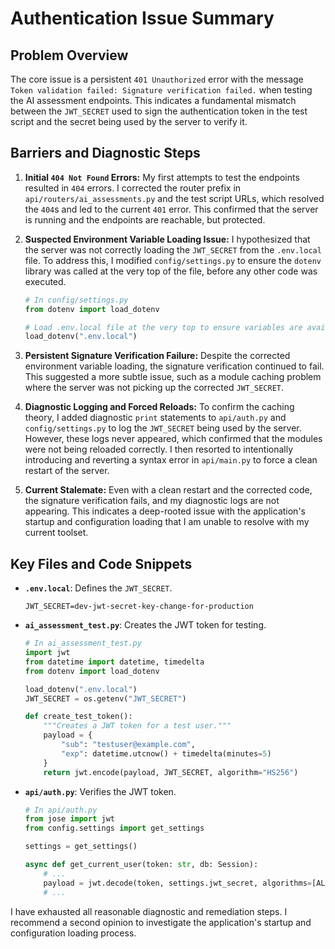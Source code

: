 # Authentication Issue Summary

## Problem Overview

The core issue is a persistent `401 Unauthorized` error with the message `Token validation failed: Signature verification failed.` when testing the AI assessment endpoints. This indicates a fundamental mismatch between the `JWT_SECRET` used to sign the authentication token in the test script and the secret being used by the server to verify it.

## Barriers and Diagnostic Steps

1.  **Initial `404 Not Found` Errors:** My first attempts to test the endpoints resulted in `404` errors. I corrected the router prefix in `api/routers/ai_assessments.py` and the test script URLs, which resolved the `404`s and led to the current `401` error. This confirmed that the server is running and the endpoints are reachable, but protected.

2.  **Suspected Environment Variable Loading Issue:** I hypothesized that the server was not correctly loading the `JWT_SECRET` from the `.env.local` file. To address this, I modified `config/settings.py` to ensure the `dotenv` library was called at the very top of the file, before any other code was executed.

    ```python
    # In config/settings.py
    from dotenv import load_dotenv

    # Load .env.local file at the very top to ensure variables are available
    load_dotenv(".env.local")
    ```

3.  **Persistent Signature Verification Failure:** Despite the corrected environment variable loading, the signature verification continued to fail. This suggested a more subtle issue, such as a module caching problem where the server was not picking up the corrected `JWT_SECRET`.

4.  **Diagnostic Logging and Forced Reloads:** To confirm the caching theory, I added diagnostic `print` statements to `api/auth.py` and `config/settings.py` to log the `JWT_SECRET` being used by the server. However, these logs never appeared, which confirmed that the modules were not being reloaded correctly. I then resorted to intentionally introducing and reverting a syntax error in `api/main.py` to force a clean restart of the server.

5.  **Current Stalemate:** Even with a clean restart and the corrected code, the signature verification fails, and my diagnostic logs are not appearing. This indicates a deep-rooted issue with the application's startup and configuration loading that I am unable to resolve with my current toolset.

## Key Files and Code Snippets

- **`.env.local`**: Defines the `JWT_SECRET`.

  ```
  JWT_SECRET=dev-jwt-secret-key-change-for-production
  ```

- **`ai_assessment_test.py`**: Creates the JWT token for testing.

  ```python
  # In ai_assessment_test.py
  import jwt
  from datetime import datetime, timedelta
  from dotenv import load_dotenv

  load_dotenv(".env.local")
  JWT_SECRET = os.getenv("JWT_SECRET")

  def create_test_token():
      """Creates a JWT token for a test user."""
      payload = {
          "sub": "testuser@example.com",
          "exp": datetime.utcnow() + timedelta(minutes=5)
      }
      return jwt.encode(payload, JWT_SECRET, algorithm="HS256")
  ```

- **`api/auth.py`**: Verifies the JWT token.

  ```python
  # In api/auth.py
  from jose import jwt
  from config.settings import get_settings

  settings = get_settings()

  async def get_current_user(token: str, db: Session):
      # ...
      payload = jwt.decode(token, settings.jwt_secret, algorithms=[ALGORITHM])
      # ...
  ```

I have exhausted all reasonable diagnostic and remediation steps. I recommend a second opinion to investigate the application's startup and configuration loading process.
